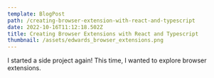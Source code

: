 ```yaml
---
template: BlogPost
path: /creating-browser-extension-with-react-and-typescript
date: 2022-10-16T11:12:18.502Z
title: Creating Browser Extensions with React and Typescript
thumbnail: /assets/edwards_browser_extensions.png
---
```

I﻿ started a side project again! This time, I wanted to explore browser extensions.
